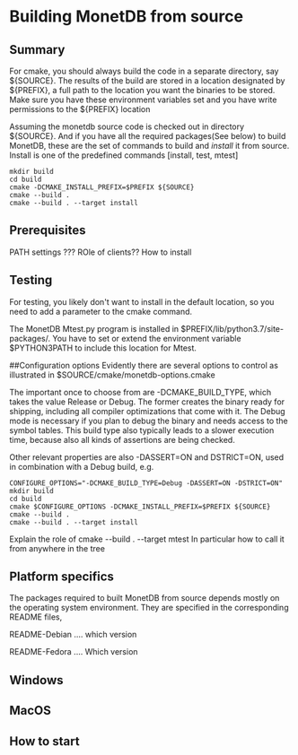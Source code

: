 # Building MonetDB from source

## Summary

For cmake, you should always build the code in a separate directory, say ${SOURCE}. 
The results of the build are stored in a location designated by ${PREFIX}, a full path
to the location you want the binaries to be stored. 
Make sure you have these environment variables set and you have write permissions to the ${PREFIX} location

Assuming the monetdb source code is checked out in  directory ${SOURCE}.
And if you have all the required packages(See below) to build MonetDB, these are the set of commands 
to build and *install* it from source. Install is one of the predefined commands [install, test, mtest]

```
mkdir build
cd build
cmake -DCMAKE_INSTALL_PREFIX=$PREFIX ${SOURCE}
cmake --build .
cmake --build . --target install
```

## Prerequisites
PATH settings ???
ROle of clients?? How to install

## Testing
For testing, you likely don't want to install in the default location, so you need to add a parameter to the cmake command.

The MonetDB Mtest.py program is installed in $PREFIX/lib/python3.7/site-packages/.
You have to set or extend the environment variable $PYTHON3PATH to include this location for Mtest.

##Configuration options
Evidently there are several options to control as illustrated in $SOURCE/cmake/monetdb-options.cmake

The important once to choose from are -DCMAKE\_BUILD\_TYPE, which takes the value Release or Debug.
The former creates the binary ready for shipping, including all compiler optimizations that come with it.
The Debug mode is necessary if you plan to debug the binary and needs access to the symbol tables.
This build type also typically leads to a slower execution time, because also all kinds of assertions
are being checked.

Other  relevant properties are also -DASSERT=ON and DSTRICT=ON, used in combination with a Debug build, e.g.


```
CONFIGURE_OPTIONS="-DCMAKE_BUILD_TYPE=Debug -DASSERT=ON -DSTRICT=ON"
mkdir build
cd build
cmake $CONFIGURE_OPTIONS -DCMAKE_INSTALL_PREFIX=$PREFIX ${SOURCE}
cmake --build .
cmake --build . --target install
```


Explain the role of cmake --build . --target mtest
In particular how to call it from anywhere in the tree

## Platform specifics
The packages required to built MonetDB from source depends mostly on the operating system environment. 
They are specified in the corresponding README files,

README-Debian .... which version

README-Fedora .... Which version


## Windows

## MacOS

## How to start
